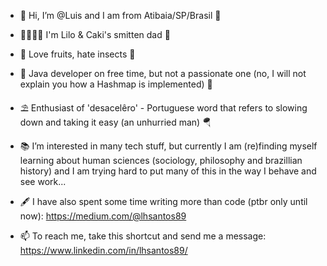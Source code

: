 - 👋 Hi, I’m @Luis and I am from Atibaia/SP/Brasil 🦜
- 👨‍👩‍👧‍👦 I'm Lilo & Caki's smitten dad 🍼
- 🍉 Love fruits, hate insects 🦗
- 🫘 Java developer on free time, but not a passionate one (no, I will not explain you how a Hashmap is implemented) 🎨
- ⛱ Enthusiast of 'desacelêro' - Portuguese word that refers to slowing down and taking it easy (an unhurried man) 🪂

- 📚 I’m interested in many tech stuff, but currently I am (re)finding myself learning about human sciences (sociology, philosophy and brazillian history) and I am trying hard to put many of this in the way I behave and see work...

- 🖋 I have also spent some time writing more than code (ptbr only until now): https://medium.com/@lhsantos89

- 📫 To reach me, take this shortcut and send me a message: https://www.linkedin.com/in/lhsantos89/

<!---
luy0411/luy0411 is a ✨ special ✨ repository because its `README.md` (this file) appears on your GitHub profile.
You can click the Preview link to take a look at your changes.
--->
